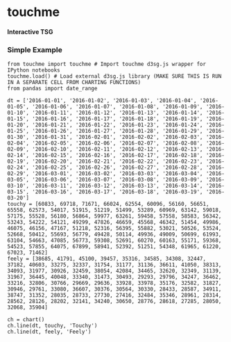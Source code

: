 # touchme

<h4>Interactive TSG</h4>

<h3>Simple Example</h3>

    from touchme import touchme # Import touchme d3sg.js wrapper for IPython notebooks
    touchme.load() # Load external d3sg.js library (MAKE SURE THIS IS RUN IN A SEPARATE CELL FROM CHARTING FUNCTIONS)
    from pandas import date_range
    
    dt = ['2016-01-01', '2016-01-02', '2016-01-03', '2016-01-04', '2016-01-05', '2016-01-06', '2016-01-07', '2016-01-08', '2016-01-09', '2016-01-10', '2016-01-11', '2016-01-12', '2016-01-13', '2016-01-14', '2016-01-15', '2016-01-16', '2016-01-17', '2016-01-18', '2016-01-19', '2016-01-20', '2016-01-21', '2016-01-22', '2016-01-23', '2016-01-24', '2016-01-25', '2016-01-26', '2016-01-27', '2016-01-28', '2016-01-29', '2016-01-30', '2016-01-31', '2016-02-01', '2016-02-02', '2016-02-03', '2016-02-04', '2016-02-05', '2016-02-06', '2016-02-07', '2016-02-08', '2016-02-09', '2016-02-10', '2016-02-11', '2016-02-12', '2016-02-13', '2016-02-14', '2016-02-15', '2016-02-16', '2016-02-17', '2016-02-18', '2016-02-19', '2016-02-20', '2016-02-21', '2016-02-22', '2016-02-23', '2016-02-24', '2016-02-25', '2016-02-26', '2016-02-27', '2016-02-28', '2016-02-29', '2016-03-01', '2016-03-02', '2016-03-03', '2016-03-04', '2016-03-05', '2016-03-06', '2016-03-07', '2016-03-08', '2016-03-09', '2016-03-10', '2016-03-11', '2016-03-12', '2016-03-13', '2016-03-14', '2016-03-15', '2016-03-16', '2016-03-17', '2016-03-18', '2016-03-19', '2016-03-20']
    touchy = [60833, 69718, 71671, 66024, 62554, 60096, 56160, 56651, 65558, 62573, 54017, 51915, 51219, 51499, 53289, 60969, 63142, 59018, 57175, 55528, 56180, 56864, 59977, 63261, 59458, 57558, 58583, 56342, 53243, 54222, 54121, 49299, 47826, 46659, 45568, 46342, 51454, 49986, 46075, 46156, 47167, 51218, 52316, 56395, 55882, 53021, 50526, 53524, 52668, 50412, 55693, 56779, 49428, 50114, 49936, 49009, 50699, 61993, 63104, 54663, 47085, 56773, 59308, 52691, 60270, 60163, 55171, 59368, 54523, 57855, 64075, 67899, 58941, 52392, 51251, 54348, 61965, 61220, 67023, 71462]
    feely = [38685, 41791, 45100, 39457, 35316, 34585, 34308, 32447, 37182, 40603, 33275, 32337, 31754, 31177, 31136, 36611, 41050, 38313, 34093, 31977, 30926, 32459, 38054, 42084, 34465, 32620, 32349, 31139, 31967, 36445, 40048, 33340, 31473, 30493, 29293, 29796, 34247, 36462, 33216, 32806, 30766, 29669, 29636, 33928, 33978, 35176, 32582, 31827, 30946, 29761, 33080, 36607, 30376, 30564, 30330, 28433, 28587, 34911, 38747, 31352, 28035, 28733, 27730, 27416, 32484, 35346, 28961, 28314, 28562, 28126, 28202, 32141, 34240, 30650, 28776, 28618, 27285, 28050, 32068, 35904]
    
    ch = chart()
    ch.line(dt, touchy, 'Touchy')
    ch.line(dt, feely, 'Feely')
